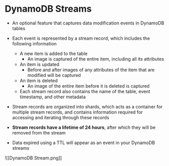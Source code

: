 # DynamoDB Streams
- An optional feature that captures data modification events in DynamoDB tables

- Each event is represented by a stream record, which includes the following information
	- A new item is added to the table
		- An image is captured of the entire item, including all its attributes
	- An item is updated
		- Before and after images of any attributes of the item that are modified will be captured
	- An item is deleted
		- An image of the entire item before it is deleted is captured
	- Each stream record also contains the name of the table, event timestamp, and other metadata

- Stream records are organized into shards, which acts as a container for multiple stream records, and contains information required for accessing and iterating through these records

- **Stream records have a lifetime of 24 hours**, after which they will be removed from the stream

- Data expired using a TTL will appear as an event in your DynamoDB streams

![[DynamoDB Stream.png]]
